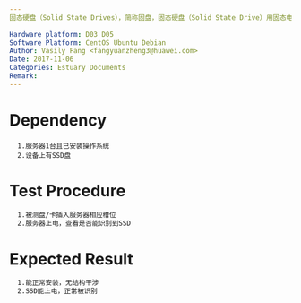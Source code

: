 ```yaml
---
固态硬盘（Solid State Drives），简称固盘，固态硬盘（Solid State Drive）用固态电子存储芯片阵列而制成的硬盘，由控制单元和存储单元（FLASH芯片、DRAM芯片）组成。本用例是为验证SSD卡的上电功能。
 
Hardware platform: D03 D05 
Software Platform: CentOS Ubuntu Debian
Author: Vasily Fang <fangyuanzheng3@huawei.com>  
Date: 2017-11-06
Categories: Estuary Documents  
Remark:
---
```


# Dependency
```
  1.服务器1台且已安装操作系统
  2.设备上有SSD盘
```

# Test Procedure
```bash
  1.被测盘/卡插入服务器相应槽位
  2.服务器上电，查看是否能识别到SSD
```

# Expected Result
```bash
  1.能正常安装，无结构干涉
  2.SSD能上电，正常被识别
```
